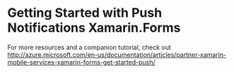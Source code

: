 # Getting Started with Push Notifications Xamarin.Forms

For more resources and a companion tutorial, check out http://azure.microsoft.com/en-us/documentation/articles/partner-xamarin-mobile-services-xamarin-forms-get-started-push/

